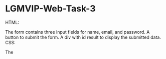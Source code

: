 # LGMVIP-Web-Task-3
HTML:

The form contains three input fields for name, email, and password.
A button to submit the form.
A div with id result to display the submitted data.
CSS:

The <style> tag within the <head> section contains all the CSS code for styling the page.
The .container class styles the form container, while .result styles the div that will display the registration details.
JavaScript:

The <script> tag at the end of the <body> section contains all the JavaScript code needed to handle form submission and display the entered data.
When the form is submitted, the event listener prevents the default form submission behavior, retrieves the values from the input fields, and displays them in the result div.
This single HTML file includes all the necessary code to create a registration form that displays the submitted data on the same page, with inline styles and scripts.
